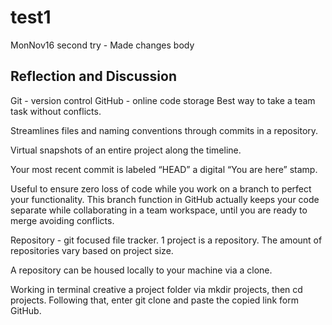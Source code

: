 # test1
MonNov16 second try - Made changes
body
<h2> Reflection and Discussion </h2>

Git - version control
GitHub - online code storage
Best way to take a team task without conflicts.

Streamlines files and naming conventions through commits in a repository. 

Virtual snapshots of an entire project along the timeline. 

Your most recent commit is labeled “HEAD” a digital “You are here” stamp.

Useful to ensure zero loss of code while you work on a branch to perfect your functionality. This branch function in GitHub actually keeps your code separate while collaborating in a team workspace, until you are ready to merge avoiding conflicts.

Repository - git focused file tracker. 1 project is a repository. The amount of repositories vary based on project size. 

A repository can be housed locally to your machine via a clone.

Working in terminal creative a project folder via mkdir projects, then cd projects.  Following that, enter git clone and paste the copied link form GitHub.


